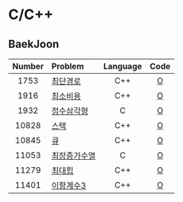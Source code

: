 # C/C++

## BaekJoon

| Number | Problem | Language | Code |
| :----: | :------ | :------: | :--: |
| 1753 | [최단경로](https://www.acmicpc.net/problem/1753) | C++ | [O](https://github.com/Taehee-K/Algorithm/blob/main/C%2C%20C%2B%2B/BaekJoon/%EB%B0%B1%EC%A4%801753_%EC%B5%9C%EB%8B%A8%EA%B2%BD%EB%A1%9C.cpp) |
| 1916 | [최소비용](https://www.acmicpc.net/problem/1916) | C++ | [O](https://github.com/Taehee-K/Algorithm/blob/main/C%2C%20C%2B%2B/BaekJoon/%EB%B0%B1%EC%A4%801916_%EC%B5%9C%EC%86%8C%EB%B9%84%EC%9A%A9.cpp) |
| 1932 | [정수삼각형](https://www.acmicpc.net/problem/1932) | C | [O](https://github.com/Taehee-K/Algorithm/blob/main/C%2C%20C%2B%2B/BaekJoon/%EB%B0%B1%EC%A4%801932_%EC%A0%95%EC%88%98%EC%82%BC%EA%B0%81%ED%98%95.c) |
| 10828 | [스택](https://www.acmicpc.net/problem/10828) | C++ | [O](https://github.com/Taehee-K/Algorithm/blob/main/C%2C%20C%2B%2B/BaekJoon/%EB%B0%B1%EC%A4%8010828_%EC%8A%A4%ED%83%9D.cpp) |
| 10845 | [큐](https://www.acmicpc.net/problem/10845) | C++ | [O](https://github.com/Taehee-K/Algorithm/blob/main/C%2C%20C%2B%2B/BaekJoon/%EB%B0%B1%EC%A4%8010845_%ED%81%90.cpp) |
| 11053 | [최장증가수열](https://www.acmicpc.net/problem/11053) | C | [O](https://github.com/Taehee-K/Algorithm/blob/main/C%2C%20C%2B%2B/BaekJoon/%EB%B0%B1%EC%A4%8011053_%EC%B5%9C%EC%9E%A5%EC%A6%9D%EA%B0%80%EC%88%98%EC%97%B4.c) |
| 11279 | [최대힙](https://www.acmicpc.net/problem/11279) | C++ | [O](https://github.com/Taehee-K/Algorithm/blob/main/C%2C%20C%2B%2B/BaekJoon/%EB%B0%B1%EC%A4%8011279_%EC%B5%9C%EB%8C%80%ED%9E%99.cpp) |
| 11401 | [이항계수3](https://www.acmicpc.net/problem/11401) | C++ | [O](https://github.com/Taehee-K/Algorithm/blob/main/C%2C%20C%2B%2B/BaekJoon/%EB%B0%B1%EC%A4%8011401_%EC%9D%B4%ED%95%AD%EA%B3%84%EC%88%983.cpp) |